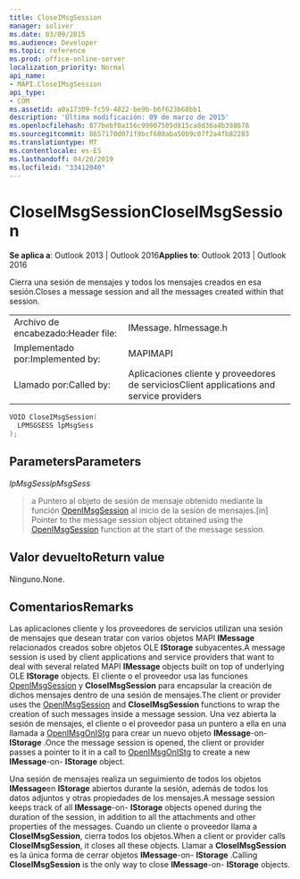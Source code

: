 ```yaml
---
title: CloseIMsgSession
manager: soliver
ms.date: 03/09/2015
ms.audience: Developer
ms.topic: reference
ms.prod: office-online-server
localization_priority: Normal
api_name:
- MAPI.CloseIMsgSession
api_type:
- COM
ms.assetid: a0a17309-fc59-4822-be9b-b6f623b68bb1
description: 'Última modificación: 09 de marzo de 2015'
ms.openlocfilehash: 877bebf0a156c99907505d815ca8d36a4b398678
ms.sourcegitcommit: 8657170d071f9bcf680aba50b9c07f2a4fb82283
ms.translationtype: MT
ms.contentlocale: es-ES
ms.lasthandoff: 04/28/2019
ms.locfileid: "33412040"
---
```

# <a name="closeimsgsession"></a><span data-ttu-id="56d66-103">CloseIMsgSession</span><span class="sxs-lookup"><span data-stu-id="56d66-103">CloseIMsgSession</span></span>

  
  
<span data-ttu-id="56d66-104">**Se aplica a**: Outlook 2013 | Outlook 2016</span><span class="sxs-lookup"><span data-stu-id="56d66-104">**Applies to**: Outlook 2013 | Outlook 2016</span></span> 
  
<span data-ttu-id="56d66-105">Cierra una sesión de mensajes y todos los mensajes creados en esa sesión.</span><span class="sxs-lookup"><span data-stu-id="56d66-105">Closes a message session and all the messages created within that session.</span></span> 
  
|||
|:-----|:-----|
|<span data-ttu-id="56d66-106">Archivo de encabezado:</span><span class="sxs-lookup"><span data-stu-id="56d66-106">Header file:</span></span>  <br/> |<span data-ttu-id="56d66-107">IMessage. h</span><span class="sxs-lookup"><span data-stu-id="56d66-107">Imessage.h</span></span>  <br/> |
|<span data-ttu-id="56d66-108">Implementado por:</span><span class="sxs-lookup"><span data-stu-id="56d66-108">Implemented by:</span></span>  <br/> |<span data-ttu-id="56d66-109">MAPI</span><span class="sxs-lookup"><span data-stu-id="56d66-109">MAPI</span></span>  <br/> |
|<span data-ttu-id="56d66-110">Llamado por:</span><span class="sxs-lookup"><span data-stu-id="56d66-110">Called by:</span></span>  <br/> |<span data-ttu-id="56d66-111">Aplicaciones cliente y proveedores de servicios</span><span class="sxs-lookup"><span data-stu-id="56d66-111">Client applications and service providers</span></span>  <br/> |
   
```cpp
VOID CloseIMsgSession(
  LPMSGSESS lpMsgSess
);
```

## <a name="parameters"></a><span data-ttu-id="56d66-112">Parameters</span><span class="sxs-lookup"><span data-stu-id="56d66-112">Parameters</span></span>

 <span data-ttu-id="56d66-113">_lpMsgSess_</span><span class="sxs-lookup"><span data-stu-id="56d66-113">_lpMsgSess_</span></span>
  
> <span data-ttu-id="56d66-114">a Puntero al objeto de sesión de mensaje obtenido mediante la función [OpenIMsgSession](openimsgsession.md) al inicio de la sesión de mensajes.</span><span class="sxs-lookup"><span data-stu-id="56d66-114">[in] Pointer to the message session object obtained using the [OpenIMsgSession](openimsgsession.md) function at the start of the message session.</span></span> 
    
## <a name="return-value"></a><span data-ttu-id="56d66-115">Valor devuelto</span><span class="sxs-lookup"><span data-stu-id="56d66-115">Return value</span></span>

<span data-ttu-id="56d66-116">Ninguno.</span><span class="sxs-lookup"><span data-stu-id="56d66-116">None.</span></span>
  
## <a name="remarks"></a><span data-ttu-id="56d66-117">Comentarios</span><span class="sxs-lookup"><span data-stu-id="56d66-117">Remarks</span></span>

<span data-ttu-id="56d66-118">Las aplicaciones cliente y los proveedores de servicios utilizan una sesión de mensajes que desean tratar con varios objetos MAPI **IMessage** relacionados creados sobre objetos OLE **IStorage** subyacentes.</span><span class="sxs-lookup"><span data-stu-id="56d66-118">A message session is used by client applications and service providers that want to deal with several related MAPI **IMessage** objects built on top of underlying OLE **IStorage** objects.</span></span> <span data-ttu-id="56d66-119">El cliente o el proveedor usa las funciones [OpenIMsgSession](openimsgsession.md) y **CloseIMsgSession** para encapsular la creación de dichos mensajes dentro de una sesión de mensajes.</span><span class="sxs-lookup"><span data-stu-id="56d66-119">The client or provider uses the [OpenIMsgSession](openimsgsession.md) and **CloseIMsgSession** functions to wrap the creation of such messages inside a message session.</span></span> <span data-ttu-id="56d66-120">Una vez abierta la sesión de mensajes, el cliente o el proveedor pasa un puntero a ella en una llamada a [OpenIMsgOnIStg](openimsgonistg.md) para crear un nuevo objeto **IMessage**-on- **IStorage** .</span><span class="sxs-lookup"><span data-stu-id="56d66-120">Once the message session is opened, the client or provider passes a pointer to it in a call to [OpenIMsgOnIStg](openimsgonistg.md) to create a new **IMessage**-on- **IStorage** object.</span></span> 
  
<span data-ttu-id="56d66-121">Una sesión de mensajes realiza un seguimiento de todos los objetos **IMessage**en **IStorage** abiertos durante la sesión, además de todos los datos adjuntos y otras propiedades de los mensajes.</span><span class="sxs-lookup"><span data-stu-id="56d66-121">A message session keeps track of all **IMessage**-on- **IStorage** objects opened during the duration of the session, in addition to all the attachments and other properties of the messages.</span></span> <span data-ttu-id="56d66-122">Cuando un cliente o proveedor llama a **CloseIMsgSession**, cierra todos los objetos.</span><span class="sxs-lookup"><span data-stu-id="56d66-122">When a client or provider calls **CloseIMsgSession**, it closes all these objects.</span></span> <span data-ttu-id="56d66-123">Llamar a **CloseIMsgSession** es la única forma de cerrar objetos **IMessage**-on- **IStorage** .</span><span class="sxs-lookup"><span data-stu-id="56d66-123">Calling **CloseIMsgSession** is the only way to close **IMessage**-on- **IStorage** objects.</span></span> 
  

